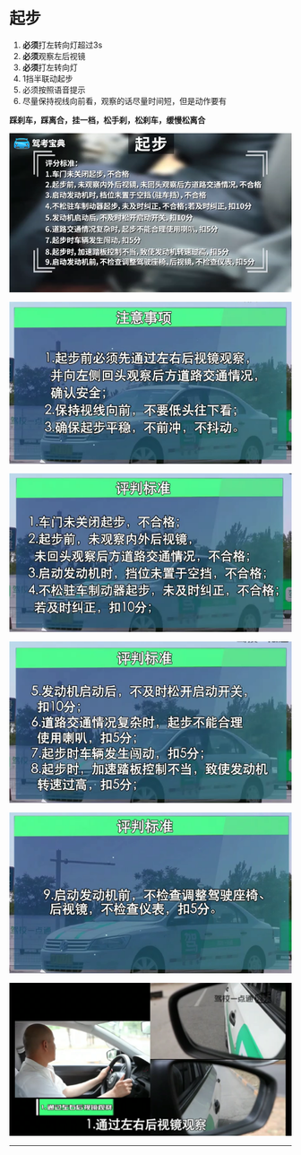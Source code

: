 # 起步

1. **必须**打左转向灯超过3s
2. **必须**观察左后视镜
3. **必须**打左转向灯
2. 1挡半联动起步
3. 必须按照语音提示
4. 尽量保持视线向前看，观察的话尽量时间短，但是动作要有

**踩刹车，踩离合，挂一档，松手刹，松刹车，缓慢松离合**

![1545186012140.png](image/1545186012140.png)

![1545186214490.png](image/1545186214490.png)

![1545186248307.png](image/1545186248307.png)

![1545186257352.png](image/1545186257352.png)

![1545186290225.png](image/1545186290225.png)

![1545221101971.png](image/1545221101971.png)


---
